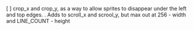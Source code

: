 [ ] crop_x and crop_y, as a way to allow sprites to disappear under the left and top edges.
    . Adds to scroll_x and scrool_y, but max out at 256 - width and LINE_COUNT - height

